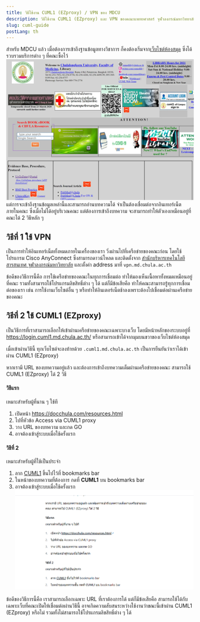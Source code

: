 ```yaml
---
title: วิธีใช้งาน CUML1 (EZproxy) / VPN ของ MDCU
description: วิธีใช้งาน CUML1 (EZproxy) และ VPN ของคณะแพทยศาสตร์ จุฬาลงกรณ์มหาวิทยาลัย (MDCU)
slug: cuml-guide
postLang: th
---
```


สำหรับ MDCU แล้ว เมื่อต้องการเข้าถึงฐานข้อมูลทางวิชาการ ก็คงต้องเริ่มจาก[เว็บไซต์ห้องสมุด](http://library.md.chula.ac.th) ซึ่งได้รวบรวมบริการต่าง ๆ ที่คณะซื้อไว้
![MDCU Library Website](../2021-03-13-cuml-guide/library.md.chula.ac.th.webp)
แต่การจะเข้าถึงฐานข้อมูลเหล่านี้และสามารถอ่านบทความได้ จำเป็นต้องเชื่อมต่อจากอินเทอร์เน็ตภายในคณะ ซึ่งเมื่อไม่ได้อยู่บริเวณคณะ แต่ต้องการเข้าถึงบทความ จะสามารถทำให้ตัวเองเหมือนอยู่ที่คณะได้ 2 วิธีหลัก ๆ

## วิธีที่ 1 ใช้ VPN

เป็นการทำให้อินเทอร์เน็ตทั้งหมดภายในเครื่องของเรา วิ่งผ่านไปที่เครือข่ายของคณะก่อน โดยใช้โปรแกรม Cisco AnyConnect ซึ่งสามารถดาวน์โหลด และติดตั้งจาก [สำนักบริหารเทคโนโลยีสารสนเทศ จุฬาลงกรณ์มหาวิทยาลัย](https://www.it.chula.ac.th/service/cunet-vpn-service/) และตั้งค่า address มาที่ `vpn.md.chula.ac.th`

ข้อดีของวิธีการนี้คือ การใช้เครือข่ายของคณะในทุกการเชื่อมต่อ ทำให้มองเห็นเนื้อหาทั้งหมดเหมือนอยู่ที่คณะ รวมทั้งสามารถใช้โปรแกรมลิขสิทธิ์ต่าง ๆ ได้ แต่ก็มีข้อเสียคือ ทำให้คณะสามารถรู้ทุกการเชื่อมต่อของเรา เช่น การใช้งานเว็บไซต์อื่น ๆ หรือทำให้อินเตอร์เน็ตช้าลงเพราะต้องไปเชื่อมต่อผ่านเครือข่ายของคณะ

## วิธีที่ 2 ใช้ CUML1 (EZproxy)

เป็นวิธีการที่เราสามารถเลือกให้เข้าผ่านเครือข่ายของคณะเฉพาะบางเว็บ โดยมีหน้าหลักของระบบอยู่ที่ https://login.cuml1.md.chula.ac.th/ หรือสามารถเข้าได้จากมุมบนขวาของเว็บไซต์ห้องสมุด

เมื่อเข้าผ่านวิธีนี้ ทุกเว็บไซต์จะลงท้ายด้วย `.cuml1.md.chula.ac.th` เป็นการยืนยันว่าเราได้เข้าผ่าน CUML1 (EZproxy)

หากเรามี URL ของบทความอยู่แล้ว และต้องการเข้าถึงบทความเต็มผ่านเครือข่ายของคณะ สามารถใช้ CUML1 (EZproxy) ได้ 2 วิธี
#### วิธีแรก
เหมาะสำหรับผู้ที่นาน ๆ ใช้ที
1. เปิดหน้า https://docchula.com/resources.html
1. ไปที่หัวข้อ Access via CUML1 proxy
1. วาง URL ของบทความ และกด GO
1. อาจต้องเข้าสู่ระบบเมื่อใช้ครั้งแรก
#### วิธีที่ 2
เหมาะสำหรับผู้ที่ใช้เป็นประจำ
1. ลาก <a href="javascript:window.location.href='https://login.cuml1.md.chula.ac.th/login?qurl='+encodeURIComponent(document.location">CUML1</a> ขึ้นไปไว้ที่ bookmarks bar
1. ในหน้าของบทความที่ต้องการ กดที่ **CUML1** บน bookmarks bar
1. อาจต้องเข้าสู่ระบบเมื่อใช้ครั้งแรก
![Drag to bookmarks bar](../2021-03-13-cuml-guide/drag.gif)

ข้อดีของวิธีการนี้คือ เราสามารถเลือกเฉพาะ URL ที่เราต้องการได้ แต่ก็มีข้อเสียคือ สามารถใช้ได้กับเฉพาะเว็บที่คณะเปิดให้เชื่อมต่อผ่านวิธีนี้ อาจเกิดความสับสนระหว่างใช้งานว่าขณะนี้เข้าผ่าน CUML1 (EZproxy) หรือไม่ รวมทั้งไม่สามารถใช้โปรแกรมลิขสิทธิ์ต่าง ๆ ได้
